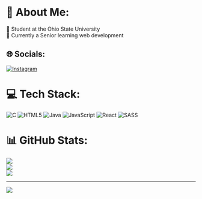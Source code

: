 

# 💫 About Me:
🔭 Student at the Ohio State University<br>🌱 Currently a Senior learning web development


## 🌐 Socials:
[![Instagram](https://img.shields.io/badge/Instagram-%23E4405F.svg?logo=Instagram&logoColor=white)](https://instagram.com/dre.wby) 

# 💻 Tech Stack:
![C](https://img.shields.io/badge/c-%2300599C.svg?style=for-the-badge&logo=c&logoColor=white) ![HTML5](https://img.shields.io/badge/html5-%23E34F26.svg?style=for-the-badge&logo=html5&logoColor=white) ![Java](https://img.shields.io/badge/java-%23ED8B00.svg?style=for-the-badge&logo=openjdk&logoColor=white) ![JavaScript](https://img.shields.io/badge/javascript-%23323330.svg?style=for-the-badge&logo=javascript&logoColor=%23F7DF1E) ![React](https://img.shields.io/badge/react-%2320232a.svg?style=for-the-badge&logo=react&logoColor=%2361DAFB) ![SASS](https://img.shields.io/badge/SASS-hotpink.svg?style=for-the-badge&logo=SASS&logoColor=white)
# 📊 GitHub Stats:
![](https://github-readme-stats.vercel.app/api?username=drevvby&theme=onedark&hide_border=false&include_all_commits=false&count_private=false)<br/>
![](https://github-readme-streak-stats.herokuapp.com/?user=drevvby&theme=onedark&hide_border=false)<br/>
![](https://github-readme-stats.vercel.app/api/top-langs/?username=drevvby&theme=onedark&hide_border=false&include_all_commits=false&count_private=false&layout=compact)

---
[![](https://visitcount.itsvg.in/api?id=drevvby&icon=5&color=1)](https://visitcount.itsvg.in)

<!-- Proudly created with GPRM ( https://gprm.itsvg.in ) -->
